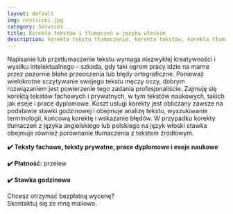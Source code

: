 ```yaml
---
layout: default
img: revisioni.jpg
category: Services
title: Korekta tekstów i tłumaczeń w języku włoskim
description: korekta tekstu tłumaczenie, korekta tekstów, korekta tłumaczenia
---
```

<p>
Napisanie lub przetłumaczenie tekstu wymaga niezwykłej kreatywności i wysiłku intelektualnego – szkoda, gdy taki ogrom pracy idzie na marne przez pozornie błahe przeoczenia lub błędy ortograficzne. Ponieważ wielokrotne sczytywanie swojego tekstu męczy oczy, dobrym rozwiązaniem jest powierzenie tego zadania profesjonaliście. Zajmuję się korektą tekstów fachowych i prywatnych, w tym tekstów naukowych, takich jak eseje i prace dyplomowe. Koszt usługi korekty jest obliczany zawsze na podstawie stawki godzinowej i obejmuje analizę tekstu, wyszukiwanie terminologii, końcową korektę i wskazanie błędów. W przypadku korekty tłumaczeń z języka angielskiego lub polskiego na język włoski stawka obejmuje również porównanie tłumaczenia z tekstem źródłowym.
</p>
<p>
<strong>✔️ Teksty fachowe, teksty prywatne, prace dyplomowe i eseje naukowe</strong>
</p>
<p>
<strong>✔️ Płatność:</strong> przelew
</p>
<p>
<strong>✔️ Stawka godzinowa</strong>
</p>
<p>
Chcesz otrzymać bezpłatną wycenę? 
<br>
Skontaktuj się ze mną mailowo.
</p>
